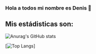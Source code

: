 ### Hola a todos mi nombre es Denis 👋

## Mis estádisticas son:

![Anurag's GitHub stats](https://github-readme-stats.vercel.app/api?username=Denis-Yen&show_icons=true&theme=radical)

[![Top Langs](https://github-readme-stats.vercel.app/api/top-langs?username=Denis-Yen&show_icons=true&theme=radical)]




